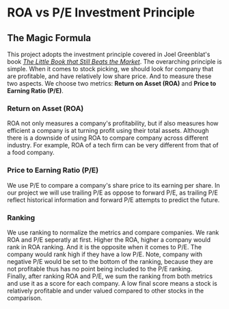 # ROA vs P/E Investment Principle

## The Magic Formula
This project adopts the investment principle covered in Joel Greenblat's book [*The Little Book that Still Beats the Market*](https://www.amazon.com/Little-Book-Still-Beats-Market/dp/0470624159/ref=pd_lpo_1?pd_rd_i=0470624159&psc=1). The overarching principle is simple. When it comes to stock picking, we should look for company that are profitable, and have relatively low share price. And to measure these two aspects. We choose two metrics: **Return on Asset (ROA)** and **Price to Earning Ratio (P/E)**. <br>
### Return on Asset (ROA)
ROA not only measures a company's profitability, but if also measures how efficient a company is at turning profit using their total assets. Although there is a downside of using ROA to compare company across different industry. For example, ROA of a tech firm can be very different from that of a food company. 
### Price to Earning Ratio (P/E)
We use P/E to compare a company's share price to its earning per share. In our project we will use trailing P/E as oppose to forward P/E, as trailing P/E reflect historical information and forward P/E attempts to predict the future. 
### Ranking
We use ranking to normalize the metrics and compare companies. We rank ROA and P/E seperatly at first. Higher the ROA, higher a company would rank in ROA ranking. And it is the opposite when it comes to P/E. The company would rank high if they have a low P/E. Note, company with negative P/E would be set to the bottom of the ranking, because they are not profitable thus has no point being included to the P/E ranking. <br> 
Finally, after ranking ROA and P/E, we sum the ranking from both metrics and use it as a score for each company. A low final score means a stock is relatively profitable and under valued compared to other stocks in the comparison. 
